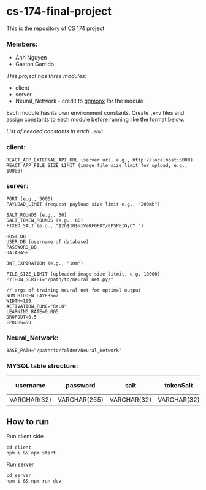 # cs-174-final-project

This is the repository of CS 174 project

### **Members:**

- Anh Nguyen
- Gaston Garrido

*This project has three modules:*
- client
- server
- Neural_Network - credit to [ggmonx](https://github.com/ggmonx) for the module

Each module has its own environment constants. Create `.env` files and assign constants to each module before running like the format below.

*List of needed constants in each `.env`*:

### **client:**
```
REACT_APP_EXTERNAL_API_URL (server url, e.g., http://localhost:5000)
REACT_APP_FILE_SIZE_LIMIT (image file size limit for upload, e.g., 10000)
```
### **server:**
```
PORT (e.g., 5000)
PAYLOAD_LIMIT (request payload size limit e.g., "200mb")

SALT_ROUNDS (e.g., 30)
SALT_TOKEN_ROUNDS (e.g., 60)
FIXED_SALT (e.g., "$2b$10$m1VeKF0RKY/EPSPEIGyCY.")

HOST_DB
USER_DB (username of database)
PASSWORD_DB
DATABASE

JWT_EXPIRATION (e.g., "10m")

FILE_SIZE_LIMIT (uploaded image size litmit, e.g, 10000)
PYTHON_SCRIPT="/path/to/neural_net.py/"

// args of training neural net for optimal output
NUM_HIDDEN_LAYERS=2
WIDTH=100
ACTIVATION_FUNC="ReLU"
LEARNING_RATE=0.005
DROPOUT=0.5
EPOCHS=50
```
### **Neural_Network:**
```
BASE_PATH="/path/to/folder/Neural_Network"
```

### **MYSQL table structure:**
| username    | password     | salt        | tokenSalt   | neuralNetFile (id) |
|-------------|--------------|-------------|-------------|--------------------|
| VARCHAR(32) | VARCHAR(255) | VARCHAR(32) | VARCHAR(32) | VARCHAR(64)        |


## **How to run**
Run client side
```
cd client
npm i && npm start
```

Run server
```
cd server
npm i && npm run dev
```
